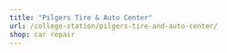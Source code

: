 ```yaml
---
title: "Pilgers Tire & Auto Center"
url: /college-station/pilgers-tire-and-auto-center/
shop: car repair
---
```

